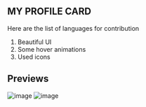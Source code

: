 
## MY PROFILE CARD
Here are the list of languages for contribution

1. Beautiful UI
2. Some hover animations
3. Used icons

## Previews

![image](https://drive.google.com/file/d/18MvARXnhiTX6_cqF2yQ68LHnLB4pEgu9/view?usp=sharing)
![image](https://drive.google.com/file/d/1GULJ0s9eZM29WXehKrsSDIbv_qoHa70_/view?usp=sharing)

